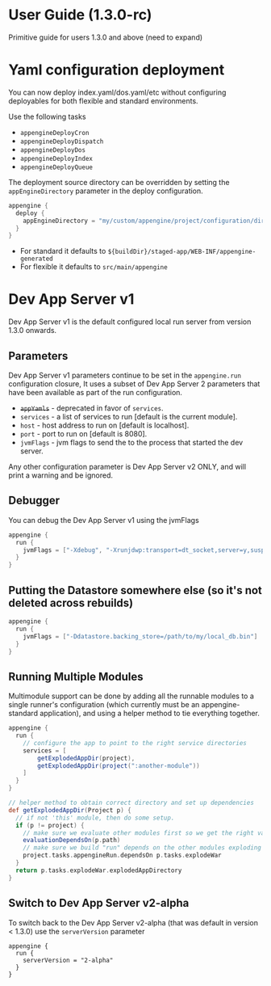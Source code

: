 # User Guide (1.3.0-rc)
Primitive guide for users 1.3.0 and above (need to expand)

# Yaml configuration deployment

You can now deploy index.yaml/dos.yaml/etc without configuring deployables for
both flexible and standard environments.

Use the following tasks
* `appengineDeployCron`
* `appengineDeployDispatch`
* `appengineDeployDos`
* `appengineDeployIndex`
* `appengineDeployQueue`

The deployment source directory can be overridden by setting the `appEngineDirectory` parameter
in the deploy configuration.

```groovy
appengine {
  deploy {
    appEngineDirectory = "my/custom/appengine/project/configuration/directory"
  }
}
```
* For standard it defaults to `${buildDir}/staged-app/WEB-INF/appengine-generated`
* For flexible it defaults to `src/main/appengine`


# Dev App Server v1

Dev App Server v1 is the default configured local run server from version 1.3.0 onwards.

## Parameters 

Dev App Server v1 parameters continue to be set in the `appengine.run` configuration closure,
It uses a subset of Dev App Server 2 parameters that have been available as part of the
run configuration.

* ~~`appYamls`~~ - deprecated in favor of `services`.
* `services` - a list of services to run [default is the current module].
* `host` - host address to run on [default is localhost].
* `port` - port to run on [default is 8080].
* `jvmFlags` - jvm flags to send the to the process that started the dev server.

Any other configuration parameter is Dev App Server v2 ONLY, and will print a warning and
be ignored.

## Debugger

You can debug the Dev App Server v1 using the jvmFlags
```groovy
appengine {
  run {
    jvmFlags = ["-Xdebug", "-Xrunjdwp:transport=dt_socket,server=y,suspend=y,address=5005"]
  }
}
```

## Putting the Datastore somewhere else (so it's not deleted across rebuilds)
```groovy
appengine {
  run {
    jvmFlags = ["-Ddatastore.backing_store=/path/to/my/local_db.bin"]
  }
}
```

## Running Multiple Modules

Multimodule support can be done by adding all the runnable modules to a single runner's configuration (which currently
must be an appengine-standard application), and using a helper method to tie everything together.
```groovy
appengine {
  run {
    // configure the app to point to the right service directories
    services = [
        getExplodedAppDir(project), 
        getExplodedAppDir(project(":another-module"))
    ]
  }
}

// helper method to obtain correct directory and set up dependencies
def getExplodedAppDir(Project p) {
  // if not 'this' module, then do some setup.
  if (p != project) {
    // make sure we evaluate other modules first so we get the right value
    evaluationDependsOn(p.path)
    // make sure we build "run" depends on the other modules exploding wars
    project.tasks.appengineRun.dependsOn p.tasks.explodeWar
  }
  return p.tasks.explodeWar.explodedAppDirectory
}
```

## Switch to Dev App Server v2-alpha

To switch back to the Dev App Server v2-alpha (that was default in version < 1.3.0) use the `serverVersion` parameter

```
appengine {
  run {
    serverVersion = "2-alpha"
  }
}
```
